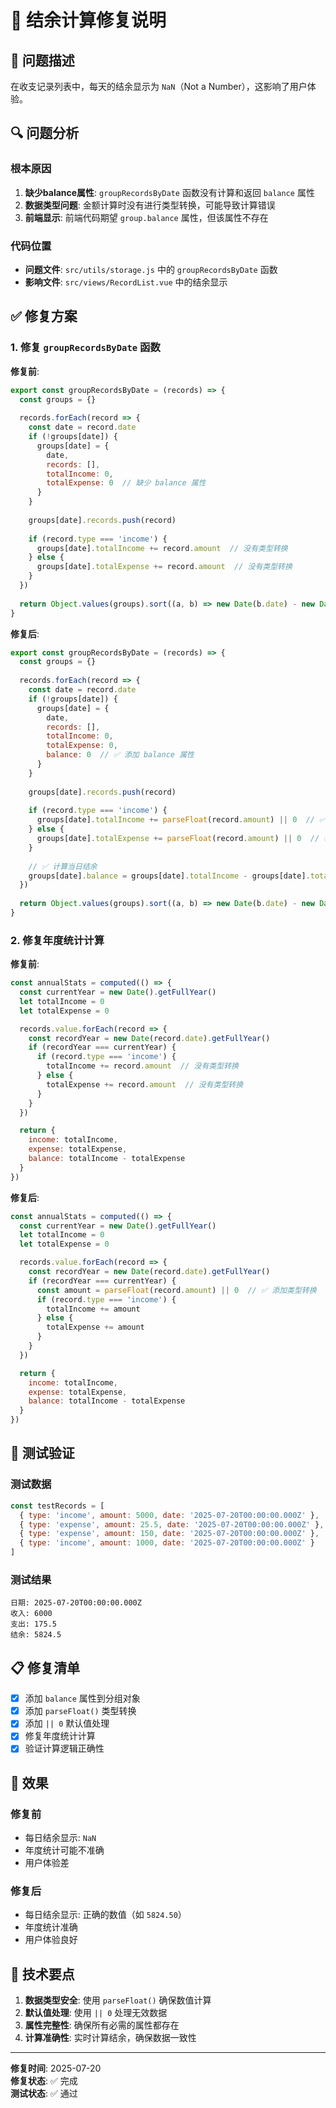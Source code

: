 # 🔧 结余计算修复说明

## 🐛 问题描述

在收支记录列表中，每天的结余显示为 `NaN`（Not a Number），这影响了用户体验。

## 🔍 问题分析

### 根本原因
1. **缺少balance属性**: `groupRecordsByDate` 函数没有计算和返回 `balance` 属性
2. **数据类型问题**: 金额计算时没有进行类型转换，可能导致计算错误
3. **前端显示**: 前端代码期望 `group.balance` 属性，但该属性不存在

### 代码位置
- **问题文件**: `src/utils/storage.js` 中的 `groupRecordsByDate` 函数
- **影响文件**: `src/views/RecordList.vue` 中的结余显示

## ✅ 修复方案

### 1. 修复 `groupRecordsByDate` 函数

**修复前**:
```javascript
export const groupRecordsByDate = (records) => {
  const groups = {}
  
  records.forEach(record => {
    const date = record.date
    if (!groups[date]) {
      groups[date] = {
        date,
        records: [],
        totalIncome: 0,
        totalExpense: 0  // 缺少 balance 属性
      }
    }
    
    groups[date].records.push(record)
    
    if (record.type === 'income') {
      groups[date].totalIncome += record.amount  // 没有类型转换
    } else {
      groups[date].totalExpense += record.amount  // 没有类型转换
    }
  })
  
  return Object.values(groups).sort((a, b) => new Date(b.date) - new Date(a.date))
}
```

**修复后**:
```javascript
export const groupRecordsByDate = (records) => {
  const groups = {}
  
  records.forEach(record => {
    const date = record.date
    if (!groups[date]) {
      groups[date] = {
        date,
        records: [],
        totalIncome: 0,
        totalExpense: 0,
        balance: 0  // ✅ 添加 balance 属性
      }
    }
    
    groups[date].records.push(record)
    
    if (record.type === 'income') {
      groups[date].totalIncome += parseFloat(record.amount) || 0  // ✅ 添加类型转换
    } else {
      groups[date].totalExpense += parseFloat(record.amount) || 0  // ✅ 添加类型转换
    }
    
    // ✅ 计算当日结余
    groups[date].balance = groups[date].totalIncome - groups[date].totalExpense
  })
  
  return Object.values(groups).sort((a, b) => new Date(b.date) - new Date(a.date))
}
```

### 2. 修复年度统计计算

**修复前**:
```javascript
const annualStats = computed(() => {
  const currentYear = new Date().getFullYear()
  let totalIncome = 0
  let totalExpense = 0

  records.value.forEach(record => {
    const recordYear = new Date(record.date).getFullYear()
    if (recordYear === currentYear) {
      if (record.type === 'income') {
        totalIncome += record.amount  // 没有类型转换
      } else {
        totalExpense += record.amount  // 没有类型转换
      }
    }
  })

  return {
    income: totalIncome,
    expense: totalExpense,
    balance: totalIncome - totalExpense
  }
})
```

**修复后**:
```javascript
const annualStats = computed(() => {
  const currentYear = new Date().getFullYear()
  let totalIncome = 0
  let totalExpense = 0

  records.value.forEach(record => {
    const recordYear = new Date(record.date).getFullYear()
    if (recordYear === currentYear) {
      const amount = parseFloat(record.amount) || 0  // ✅ 添加类型转换
      if (record.type === 'income') {
        totalIncome += amount
      } else {
        totalExpense += amount
      }
    }
  })

  return {
    income: totalIncome,
    expense: totalExpense,
    balance: totalIncome - totalExpense
  }
})
```

## 🧪 测试验证

### 测试数据
```javascript
const testRecords = [
  { type: 'income', amount: 5000, date: '2025-07-20T00:00:00.000Z' },
  { type: 'expense', amount: 25.5, date: '2025-07-20T00:00:00.000Z' },
  { type: 'expense', amount: 150, date: '2025-07-20T00:00:00.000Z' },
  { type: 'income', amount: 1000, date: '2025-07-20T00:00:00.000Z' }
]
```

### 测试结果
```
日期: 2025-07-20T00:00:00.000Z
收入: 6000
支出: 175.5
结余: 5824.5
```

## 📋 修复清单

- [x] 添加 `balance` 属性到分组对象
- [x] 添加 `parseFloat()` 类型转换
- [x] 添加 `|| 0` 默认值处理
- [x] 修复年度统计计算
- [x] 验证计算逻辑正确性

## 🎯 效果

### 修复前
- 每日结余显示: `NaN`
- 年度统计可能不准确
- 用户体验差

### 修复后
- 每日结余显示: 正确的数值（如 `5824.50`）
- 年度统计准确
- 用户体验良好

## 🔧 技术要点

1. **数据类型安全**: 使用 `parseFloat()` 确保数值计算
2. **默认值处理**: 使用 `|| 0` 处理无效数据
3. **属性完整性**: 确保所有必需的属性都存在
4. **计算准确性**: 实时计算结余，确保数据一致性

---

**修复时间**: 2025-07-20  
**修复状态**: ✅ 完成  
**测试状态**: ✅ 通过 